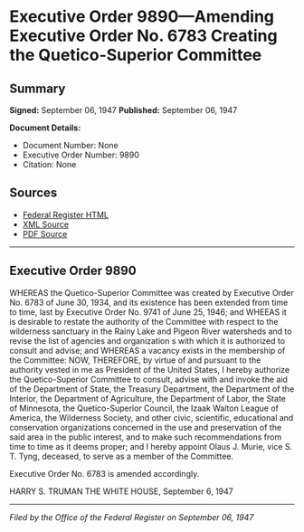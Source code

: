# Executive Order 9890—Amending Executive Order No. 6783 Creating the Quetico-Superior Committee

## Summary

**Signed:** September 06, 1947
**Published:** September 06, 1947

**Document Details:**
- Document Number: None
- Executive Order Number: 9890
- Citation: None

## Sources
- [Federal Register HTML](https://www.presidency.ucsb.edu/documents/executive-order-9890-amending-executive-order-no-6783-creating-the-quetico-superior)
- [XML Source](None)
- [PDF Source](None)

---

## Executive Order 9890

WHEREAS the Quetico-Superior Committee was created by Executive Order No. 6783 of June 30, 1934, and its existence has been extended from time to time, last by Executive Order No. 9741 of June 25, 1946; and
WHEEAS it is desirable to restate the authority of the Committee with respect to the wilderness sanctuary in the Rainy Lake and Pigeon River watersheds and to revise the list of agencies and organization s with which it is authorized to consult and advise; and
WHEREAS a vacancy exists in the membership of the Committee:
NOW, THEREFORE, by virtue of and pursuant to the authority vested in me as President of the United States, I hereby authorize the Quetico-Superior Committee to consult, advise with and invoke the aid of the Department of State, the Treasury Department, the Department of the Interior, the Department of Agriculture, the Department of Labor, the State of Minnesota, the Quetico-Superior Council, the Izaak Walton League of America, the Wilderness Society, and other civic, scientific, educational and conservation organizations concerned in the use and preservation of the said area in the public interest, and to make such recommendations from time to time as it deems proper; and I hereby appoint Olaus J. Murie, vice S. T. Tyng, deceased, to serve as a member of the Committee.

Executive Order No. 6783 is amended accordingly.

HARRY S. TRUMAN
THE WHITE HOUSE,
September 6, 1947

---

*Filed by the Office of the Federal Register on September 06, 1947*
